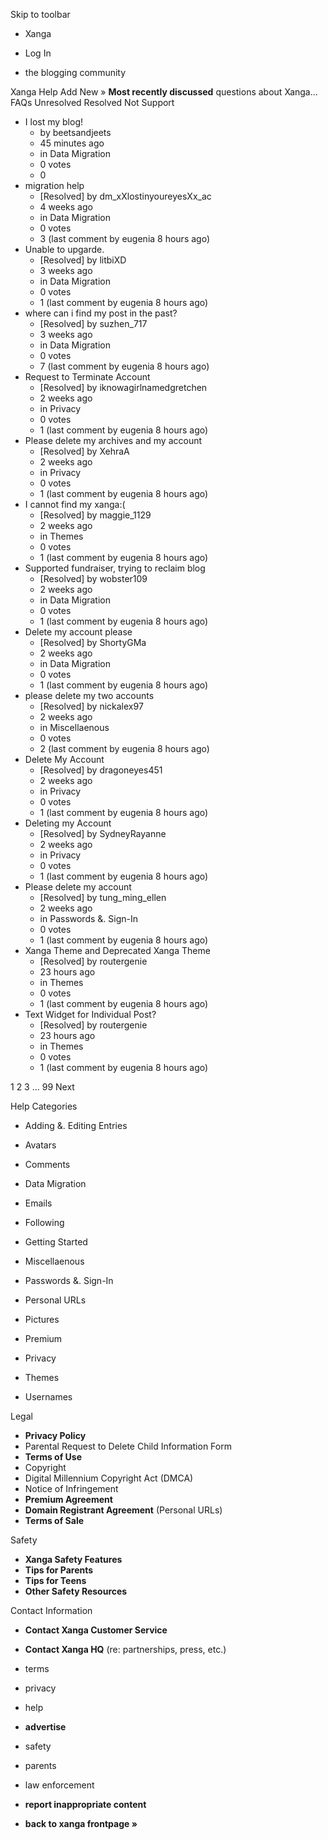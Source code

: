 Skip to toolbar

*   Xanga

*   Log In

*   the blogging community

Xanga Help Add New » **Most recently discussed** questions about Xanga… FAQs Unresolved Resolved Not Support

*   I lost my blog!
    *   by beetsandjeets
    *   45 minutes ago
    *   in Data Migration
    *   0 votes
    *   0
*   migration help
    *   \[Resolved\] by dm\_xXlostinyoureyesXx\_ac
    *   4 weeks ago
    *   in Data Migration
    *   0 votes
    *   3 (last comment by eugenia 8 hours ago)
*   Unable to upgarde.
    *   \[Resolved\] by litbiXD
    *   3 weeks ago
    *   in Data Migration
    *   0 votes
    *   1 (last comment by eugenia 8 hours ago)
*   where can i find my post in the past?
    *   \[Resolved\] by suzhen\_717
    *   3 weeks ago
    *   in Data Migration
    *   0 votes
    *   7 (last comment by eugenia 8 hours ago)
*   Request to Terminate Account
    *   \[Resolved\] by iknowagirlnamedgretchen
    *   2 weeks ago
    *   in Privacy
    *   0 votes
    *   1 (last comment by eugenia 8 hours ago)
*   Please delete my archives and my account
    *   \[Resolved\] by XehraA
    *   2 weeks ago
    *   in Privacy
    *   0 votes
    *   1 (last comment by eugenia 8 hours ago)
*   I cannot find my xanga:(
    *   \[Resolved\] by maggie\_1129
    *   2 weeks ago
    *   in Themes
    *   0 votes
    *   1 (last comment by eugenia 8 hours ago)
*   Supported fundraiser, trying to reclaim blog
    *   \[Resolved\] by wobster109
    *   2 weeks ago
    *   in Data Migration
    *   0 votes
    *   1 (last comment by eugenia 8 hours ago)
*   Delete my account please
    *   \[Resolved\] by ShortyGMa
    *   2 weeks ago
    *   in Data Migration
    *   0 votes
    *   1 (last comment by eugenia 8 hours ago)
*   please delete my two accounts
    *   \[Resolved\] by nickalex97
    *   2 weeks ago
    *   in Miscellaenous
    *   0 votes
    *   2 (last comment by eugenia 8 hours ago)
*   Delete My Account
    *   \[Resolved\] by dragoneyes451
    *   2 weeks ago
    *   in Privacy
    *   0 votes
    *   1 (last comment by eugenia 8 hours ago)
*   Deleting my Account
    *   \[Resolved\] by SydneyRayanne
    *   2 weeks ago
    *   in Privacy
    *   0 votes
    *   1 (last comment by eugenia 8 hours ago)
*   Please delete my account
    *   \[Resolved\] by tung\_ming\_ellen
    *   2 weeks ago
    *   in Passwords &. Sign-In
    *   0 votes
    *   1 (last comment by eugenia 8 hours ago)
*   Xanga Theme and Deprecated Xanga Theme
    *   \[Resolved\] by routergenie
    *   23 hours ago
    *   in Themes
    *   0 votes
    *   1 (last comment by eugenia 8 hours ago)
*   Text Widget for Individual Post?
    *   \[Resolved\] by routergenie
    *   23 hours ago
    *   in Themes
    *   0 votes
    *   1 (last comment by eugenia 8 hours ago)

1 2 3 ... 99 Next

Help Categories

*   Adding &. Editing Entries
*   Avatars
*   Comments
*   Data Migration
*   Emails
*   Following
*   Getting Started
*   Miscellaenous

*   Passwords &. Sign-In
*   Personal URLs
*   Pictures
*   Premium
*   Privacy
*   Themes
*   Usernames

Legal

*   **Privacy Policy**
*   Parental Request to Delete Child Information Form
*   **Terms of Use**
*   Copyright
*   Digital Millennium Copyright Act (DMCA)
*   Notice of Infringement
*   **Premium Agreement**
*   **Domain Registrant Agreement** (Personal URLs)
*   **Terms of Sale**

Safety

*   **Xanga Safety Features**
*   **Tips for Parents**
*   **Tips for Teens**
*   **Other Safety Resources**

Contact Information

*   **Contact Xanga Customer Service**
*   **Contact Xanga HQ** (re: partnerships, press, etc.)

*   terms
*   privacy
*   help
*   **advertise**

*   safety
*   parents
*   law enforcement
*   **report inappropriate content**

*   **back to xanga frontpage »**